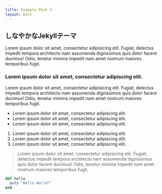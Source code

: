 ```yaml
---
title: Example Post 4
layout: post
---
```


## しなやかなJekyllテーマ

Lorem ipsum dolor sit amet, consectetur adipisicing elit. Fugiat, delectus impedit tempora architecto nam assumenda dignissimos quis dolor facere ducimus! Odio, tenetur minima impedit nam amet nostrum maiores temporibus fugit.

### Lorem ipsum dolor sit amet, consectetur adipiscing elit.

Lorem ipsum dolor sit amet, consectetur adipisicing elit. Fugiat, delectus impedit tempora architecto nam assumenda dignissimos quis dolor facere ducimus! Odio, tenetur minima impedit nam amet nostrum maiores temporibus fugit.

* Lorem ipsum dolor sit amet, consectetur adipiscing elit.
* Lorem ipsum dolor sit amet, consectetur adipiscing elit.
* Lorem ipsum dolor sit amet, consectetur adipiscing elit.

1. Lorem ipsum dolor sit amet, consectetur adipiscing elit.
2. Lorem ipsum dolor sit amet, consectetur adipiscing elit.
3. Lorem ipsum dolor sit amet, consectetur adipiscing elit.

> Lorem ipsum dolor sit amet, consectetur adipisicing elit. Fugiat, delectus impedit tempora architecto nam assumenda dignissimos quis dolor facere ducimus! Odio, tenetur minima impedit nam amet nostrum maiores temporibus fugit.

```ruby
def hello
  puts "Hello World!"
end
```
